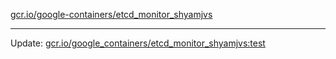 [gcr.io/google-containers/etcd_monitor_shyamjvs](https://hub.docker.com/r/cruse/etcd_monitor_shyamjvs/tags/) 

----
Update: [gcr.io/google_containers/etcd_monitor_shyamjvs:test](https://hub.docker.com/r/cruse/etcd_monitor_shyamjvs/tags/)

